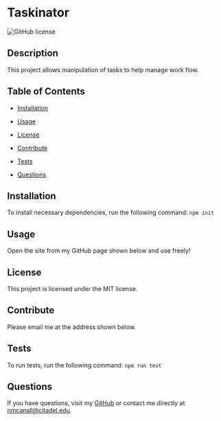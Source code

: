 
# Taskinator

![GitHub license](https://img.shields.io/badge/license-MIT-blue.svg)

## Description

This project allows manipulation of tasks to help manage work flow.

## Table of Contents

* [Installation](#installation)

* [Usage](#usage)

* [License](#license)

* [Contribute](#contribute)

* [Tests](#tests)

* [Questions](#questions)

## Installation

To install necessary dependencies, run the following command: `npm init`

## Usage

Open the site from my GitHub page shown below and use freely!

## License

This project is licensed under the MIT license.

## Contribute

Please email me at the address shown below.

## Tests

To run tests, run the following command: `npm run test`

## Questions

If you have questions, visit my [GitHub](https://github.com/nmcanall/Taskinator) or contact me directly at <nmcanall@citadel.edu>.
